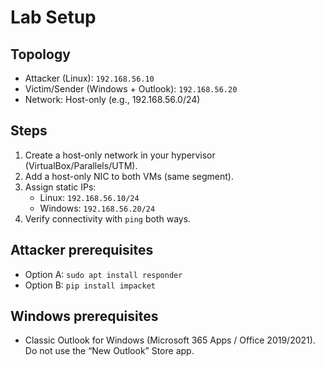 # Lab Setup

## Topology
- Attacker (Linux): `192.168.56.10`
- Victim/Sender (Windows + Outlook): `192.168.56.20`
- Network: Host-only (e.g., 192.168.56.0/24)

## Steps
1. Create a host-only network in your hypervisor (VirtualBox/Parallels/UTM).
2. Add a host-only NIC to both VMs (same segment).
3. Assign static IPs:
   - Linux: `192.168.56.10/24`
   - Windows: `192.168.56.20/24`
4. Verify connectivity with `ping` both ways.

## Attacker prerequisites
- Option A: `sudo apt install responder`
- Option B: `pip install impacket`

## Windows prerequisites
- Classic Outlook for Windows (Microsoft 365 Apps / Office 2019/2021). Do not use the “New Outlook” Store app.
